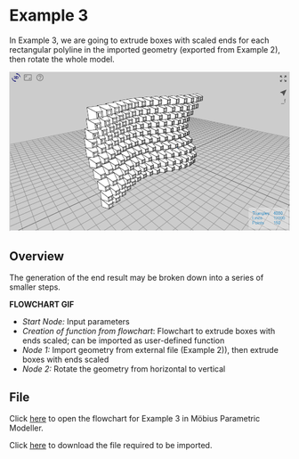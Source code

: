 # Example 3

In Example 3, we are going to extrude boxes with scaled ends for each rectangular polyline in the imported geometry (exported from Example 2), then rotate the whole model. 

![End Result](./imgs/6.4.0-example2-overview.png)

## Overview

The generation of the end result may be broken down into a series of smaller steps.

**FLOWCHART GIF**

* *Start Node:* Input parameters
* *Creation of function from flowchart*: Flowchart to extrude boxes with ends scaled; can be imported as user-defined function
* *Node 1:* Import geometry from external file (Example 2)), then extrude boxes with ends scaled
* *Node 2:* Rotate the geometry from horizontal to vertical

## File

Click [here](https://design-automation.github.io/mobius-parametric-modeller/) to open the flowchart for Example 3 in Möbius Parametric Modeller.

Click [here](https://design-automation.github.io/mobius-parametric-modeller/) to download the file required to be imported. 